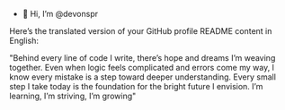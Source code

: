 - 👋 Hi, I’m @devonspr

Here’s the translated version of your GitHub profile README content in English:

"Behind every line of code I write, there’s hope and dreams I’m weaving together. Even when logic feels complicated and errors come my way, I know every mistake is a step toward deeper understanding. Every small step I take today is the foundation for the bright future I envision. I’m learning, I’m striving, I’m growing"

